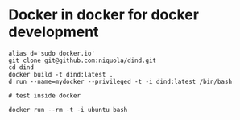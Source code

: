 # Docker in docker for docker development


```
alias d='sudo docker.io'
git clone git@github.com:niquola/dind.git
cd dind
docker build -t dind:latest .
d run --name=mydocker --privileged -t -i dind:latest /bin/bash

# test inside docker

docker run --rm -t -i ubuntu bash
```

